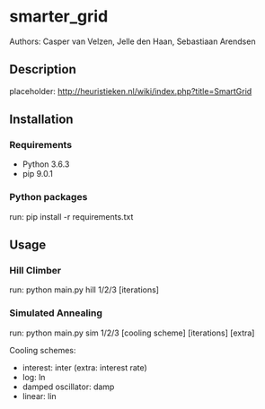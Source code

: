 # smarter_grid

Authors: Casper van Velzen, Jelle den Haan, Sebastiaan Arendsen

## Description
placeholder: http://heuristieken.nl/wiki/index.php?title=SmartGrid

## Installation

### Requirements
* Python 3.6.3
* pip 9.0.1

### Python packages
run: pip install -r requirements.txt

## Usage

### Hill Climber
run: python main.py hill 1/2/3 [iterations]

### Simulated Annealing
run: python main.py sim 1/2/3 [cooling scheme] [iterations] [extra]

Cooling schemes:
* interest: inter (extra: interest rate)
* log: ln
* damped oscillator: damp
* linear: lin
